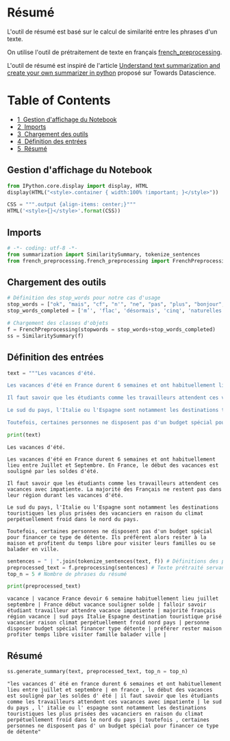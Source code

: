 # Résumé

L'outil de résumé est basé sur le calcul de similarité entre les phrases d'un texte.

On utilise l'outil de prétraitement de texte en français [french_preprocessing](https://github.com/anaishoareau/french_preprocessing).

L'outil de résumé est inspiré de l'article [Understand text summarization and create your own summarizer in python](https://towardsdatascience.com/understand-text-summarization-and-create-your-own-summarizer-in-python-b26a9f09fc70) proposé sur Towards Datascience.


<h1>Table of Contents<span class="tocSkip"></span></h1>
<div class="toc"><ul class="toc-item"><li><span><a href="#Gestion-d'affichage-du-Notebook" data-toc-modified-id="Gestion-d'affichage-du-Notebook-1"><span class="toc-item-num">1&nbsp;&nbsp;</span>Gestion d'affichage du Notebook</a></span></li><li><span><a href="#Imports" data-toc-modified-id="Imports-2"><span class="toc-item-num">2&nbsp;&nbsp;</span>Imports</a></span></li><li><span><a href="#Chargement-des-outils" data-toc-modified-id="Chargement-des-outils-3"><span class="toc-item-num">3&nbsp;&nbsp;</span>Chargement des outils</a></span></li><li><span><a href="#Définition-des-entrées" data-toc-modified-id="Définition-des-entrées-4"><span class="toc-item-num">4&nbsp;&nbsp;</span>Définition des entrées</a></span></li><li><span><a href="#Résumé" data-toc-modified-id="Résumé-5"><span class="toc-item-num">5&nbsp;&nbsp;</span>Résumé</a></span></li></ul></div>

## Gestion d'affichage du Notebook


```python
from IPython.core.display import display, HTML
display(HTML("<style>.container { width:100% !important; }</style>"))

CSS = """.output {align-items: center;}"""
HTML('<style>{}</style>'.format(CSS))
```


<style>.container { width:100% !important; }</style>





<style>.output {align-items: center;}</style>



## Imports


```python
# -*- coding: utf-8 -*-
from summarization import SimilaritySummary, tokenize_sentences
from french_preprocessing.french_preprocessing import FrenchPreprocessing
```

## Chargement des outils


```python
# Définition des stop_words pour notre cas d'usage
stop_words = ["ok", "mais", "cf", "n'", "ne", "pas", "plus", "bonjour", "merci", "on", "je", "tu", "il", "elle", "nous","vous","ils", "elles", "y","y'","m", "l", "d", "t", "qu", "s","c","m'",'hein', 'celle-là', 'ceux-ci', 'dring', 'sa', 'ollé', 'en', 'a', "d'", 'plutôt', 'auxquels', 'celles-ci', 'dès', 'tel', 'lui-meme', 'quelle', 'les', 'dont', 'aie', 'quand', 'pour', 'où', 'lès', 'suivant', 'ho', 'memes', 'hem', 'surtout', 'mien', 'tellement', 'qui', 'le', 'quels', 'tant', 'une', 'tien', 'ohé', 'i', 'mêmes', 'ceux', "l'", 'quelque', 'si', 'unes', 'lequel', 'tous', 'chacune', 'son', 'que', 'quel', 'au', 'ai', 'celui-là', 'chaque', 'ouste', 'es', 'hep', 'elles-mêmes', 'lors', 'cette', 'cependant', 'toc', 'tsouin', 'chacun', 'seule', 'siennes', 'hum', 'la', 'certains', "t'", 'trop', 'dans', 'desquels', 'lui', 'hors', 'celles-là', 'lui-même', 'pouah', 'toi-même', 'boum', 'vive', 'rend', 'mes', 'vos', 'nous', "qu'", 'des', 'tiens', 'hé', 'lorsque', 'zut', 'vlan', 'mienne', 'na', 'ma', 'selon', "s'", 'vous-mêmes', 'eh', 'ah', 'ses', 'meme', 'lesquels', 'miens', 'vôtres', 'paf', 'pif', 'quant-à-soi', 'tes', "c'", 'sien', 'ça', 'lesquelles', 'tout', 'telles', 'même', 'ces', 'maint', 'notre', 'quanta', 'elle-même', 'aupres', 'bas', 'votre', 'plusieurs', 'moi', 'par', 'hurrah', 'bah', 'laquelle', 'auxquelles', 'vé', 'peux', 'pure', 'tiennes', "aujourd'hui", 'hormis', 'couic', 'vous', 'ore', 'envers', 'moindres', 'aucune', 'gens', 'ouias', 'cela', 'quelles', 'aux', 'pff', 'etc', 'toutefois', 'leurs', 'ton', 'clic', 'las', 'pfut', "t'", 'toutes', 'cet', 'ta', 'da', 'toute', 'aucun', 'o', 'sapristi', 'quoi', 'desquelles', 'té', 'vôtre', 'euh', 'pres', 'as', 'fi', 'ci', 'allo', 'oh', "s'", 'quiconque', 'floc', 'avec', 'se', 'bat', 'tic', 'jusqu', "qu'", 'unique', 'certes', 'celles', 'dire', 'tienne', 'ha', 'nôtre', 'jusque', 'tac', 'ceux-là', 'sienne', 'uns', 'ouf', 'moi-même', 'et', 'vers', 'miennes', 'autrefois', 'houp', 'été', 'à', "d'", 'nouveau', 'être', 'peu', 'dite', "s'", 'dit', 'elles', 'tels', 'ou', 'toi', 'entre', 'avoir', 'hop', 'delà', 'nos', 'tres', 'telle', 'voilà', 'dessous', 'soit', 'autres', 'psitt', 'hélas', 'anterieur', 'hou', 'près', 'auquel', 'juste', 'chut', 'un', 'stop', 'eux', 'ès', 'vifs', 'ce', 'quoique', 'du', 'moi-meme', 'mon', 'brrr', 'sous', 'parmi', 'deja','déja','celle', 'siens', 'suffisant', 'â', "l'", 'apres', 'sans', 'soi-même', 'là', 'pur', 'via', 'differentes', 'specifique', 'holà', 'tsoin', 'pan', 'car', 'donc', 'dits', 'merci', 'particulièrement', 'nous-mêmes', 'personne', 'allô', 'soi', 'voici', 'sur', 'vif', 'celle-ci', 'malgré', 'puis', 'sauf', 'autre', 'hui', 'ceci', 'leur', 'celui-ci', 'necessairement', 'sacrebleu', 'hue', 'eux-mêmes', 'outre', 'alors', 'desormais', 'plouf', 'longtemps', 'malgre', 'après', 'de', 'oust', 'neanmoins', 'certain', 'crac', 'depuis', 'olé', 'hi', 'te', 'puisque', "m'", 'me', 'ô', 'celui', 'aussi', 'rares', 'chiche', 'rien', 'pfft', "c'", 'vu', 'clac', 'duquel', 'aavons', 'avez', 'ont', 'eu', 'avais', 'avait', 'avions', 'aviez', 'avaient', 'eus', 'eut', 'eûmes', 'eûtes', 'eurent', 'aurai', 'auras', 'aura', 'aurons', 'aurez', 'auront', 'aurais', 'aurait', 'aurions', 'auriez', 'auraient', 'aies', 'ait', 'ayons', 'ayez', 'aient', 'eusse', 'eusses', 'eût', 'eussions', 'eussiez', 'eussent', 'ayant', 'suis', 'est', 'sommes', 'êtes', 'sont', 'étais', 'était', 'étions', 'étiez', 'étaient', 'fus', 'fut', 'fûmes', 'fûtes', 'furent', 'serai', 'seras', 'sera', 'serons', 'serez', 'seront', 'serais', 'serait', 'serions', 'seriez', 'seraient', 'sois', 'soyons', 'soyez', 'soient', 'fusse', 'fusses', 'fût', 'fussions', 'fussiez', 'fussent', 'étant']
stop_words_completed = ['m’', 'flac', 'désormais', 'cinq', 'naturelles', 'differents', 'cent', 'nombreux', 'dernier', 'exterieur', 'peut', 'allaient', 'maximale', 'retour', 'relative', 'remarquable', 'cher', 'tenir', 'chers', 'anterieure', 'afin', 'suivants', 'chez', 'comment', 'partant', 'autrement', 'abord', 'beau', 'd’', 'différentes', 'precisement', 'vives', 'possessif', 'vivat', 'pourrait', 'enfin', 'effet', 'treize', 'comparables', 'pire', 'parseme', 'compris', 'devers', 'peuvent', 'permet', 'possessifs', 'procedant', 'ainsi', 'bigre', 'avant', 'revoilà', 'naturelle', 'dessus', 'différente', 'quatre-vingt', 'beaucoup', 'comparable', 'dehors', 'tenant', 'trente', 'minimale', 'suit', 'troisièmement', 'néanmoins', 'ouverts', 'seulement', 'douzième', 'suffit', 'j’', 'toujours', 'quinze', 'ouverte', 'assez', 'anterieures', 'absolument', 'parlent', 'quelconque', 'notamment', 'combien', 't’', 'dix', 'directement', 'onze', 'sixième', 'cinquantaine', 'speculatif', 'dedans', 'différent', 'qu’', 'onzième', 'pu', 'subtiles', 'parler', 'suivre', 'avons', 'quant', 'parfois', 'environ', 'possible', 'non', 'probante', 'bravo', 'moyennant', 'durant', 'restent', 'quelques', 'different', 'certaine', 'première', 'restant', 'devant', 'troisième', 'dix-sept', 'parle', 'premièrement', 'mince', 'revoici', 'c’', 'necessaire', 'uniformement', 'importe', 'ailleurs', 'neuvième', 'ouvert', 'faisaient', 'derrière', 'neuf', 'aujourd', 'etais', 'pense', 'tente', 'seul', 'dix-neuf', 'sein', 'autrui', 'certaines', 'huitième', "j'", 'rarement', 'reste', 'vingt', 'encore', 'derriere', 'parce', 'naturel', 'egale', 'très', 'comme', 'rare', 'quatorze', 'directe', 'quatrième', 'etre', 'façon', 'chères', 'trois', 'nombreuses', 'souvent', 'vas', 'dixième', 'touchant', 'superpose', 'devra', 'strictement', 'plein', 'contre', 'etait', 'multiple', 'semblent', 'egales', "quelqu'un", 'exactement', 'deuxièmement', 'font', 's’', 'deux', 'cinquantième', 'premier', 'tardive', 'etaient', 'concernant', 'diverses', 'attendu', 'debout', 'passé', 'diverse', 'suivante', 'seize', 'proche', 'restrictif', 'allons', 'excepté', 'sept', 'etant', 'divers', 'feront', 'cinquante', 'faisant', 'particulière', 'laisser', 'multiples', 'nul', 'semble', 'pouvait', 'rendre', 'maintenant', 'sait', 'ni', 'pourquoi', 'doit', 'relativement', 'extenso', 'egalement', 'douze', 'vais', 'dix-huit', 'bien', 'tend', 'uniques', 'prealable', 'basee', 'cinquième', 'chère', 'vont', 'derniere', 'deuxième', 'sent', 'n’', 'pourrais', 'va', 'specifiques', 'quatre', 'possibles', 'quarante', 'sinon', 'particulier', 'pendant', 'l’', 'mille', 'suffisante', 'moins', 'semblable', 'suivantes', 'six', 'semblaient', 'différents', 'doivent', 'huit', 'septième', 'fais', 'quatrièmement', 'soixante', 'fait', 'probable']

# Chargement des classes d'objets
f = FrenchPreprocessing(stopwords = stop_words+stop_words_completed)
ss = SimilaritySummary(f)
```

## Définition des entrées


```python
text = """Les vacances d'été.

Les vacances d'été en France durent 6 semaines et ont habituellement lieu entre Juillet et Septembre. En France, le début des vacances est souligné par les soldes d'été.

Il faut savoir que les étudiants comme les travailleurs attendent ces vacances avec impatiente. La majorité des Français ne restent pas dans leur région durant les vacances d'été.

Le sud du pays, l'Italie ou l'Espagne sont notamment les destinations touristiques les plus prisées des vacanciers en raison du climat perpétuellement froid dans le nord du pays.

Toutefois, certaines personnes ne disposent pas d'un budget spécial pour financer ce type de détente. Ils préfèrent alors rester à la maison et profitent du temps libre pour visiter leurs familles ou se balader en ville."""

print(text)
```

    Les vacances d'été.
    
    Les vacances d'été en France durent 6 semaines et ont habituellement lieu entre Juillet et Septembre. En France, le début des vacances est souligné par les soldes d'été.
    
    Il faut savoir que les étudiants comme les travailleurs attendent ces vacances avec impatiente. La majorité des Français ne restent pas dans leur région durant les vacances d'été.
    
    Le sud du pays, l'Italie ou l'Espagne sont notamment les destinations touristiques les plus prisées des vacanciers en raison du climat perpétuellement froid dans le nord du pays.
    
    Toutefois, certaines personnes ne disposent pas d'un budget spécial pour financer ce type de détente. Ils préfèrent alors rester à la maison et profitent du temps libre pour visiter leurs familles ou se balader en ville.
    


```python
sentences = " | ".join(tokenize_sentences(text, f)) # Définitions des phrases pour le résumé
preprocessed_text = f.preprocessing(sentences) # Texte prétraité servant au calcul des similarités
top_n = 5 # Nombre de phrases du résumé

print(preprocessed_text)
```

    vacance | vacance France devoir 6 semaine habituellement lieu juillet septembre | France début vacance souligner solde | falloir savoir étudiant travailleur attendre vacance impatiente | majorité français région vacance | sud pays Italie Espagne destination touristique prisé vacancier raison climat perpétuellement froid nord pays | personne disposer budget spécial financer type détente | préférer rester maison profiter temps libre visiter famille balader ville |
    

## Résumé


```python
ss.generate_summary(text, preprocessed_text, top_n = top_n)
```




    "les vacances d' été en france durent 6 semaines et ont habituellement lieu entre juillet et septembre | en france , le début des vacances est souligné par les soldes d' été | il faut savoir que les étudiants comme les travailleurs attendent ces vacances avec impatiente | le sud du pays , l' italie ou l' espagne sont notamment les destinations touristiques les plus prisées des vacanciers en raison du climat perpétuellement froid dans le nord du pays | toutefois , certaines personnes ne disposent pas d' un budget spécial pour financer ce type de détente"




```python

```
